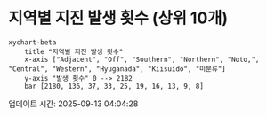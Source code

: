 # 지역별 지진 발생 횟수 (상위 10개)

```mermaid
xychart-beta
    title "지역별 지진 발생 횟수"
    x-axis ["Adjacent", "Off", "Southern", "Northern", "Noto,", "Central", "Western", "Hyuganada", "Kiisuido", "미분류"]
    y-axis "발생 횟수" 0 --> 2182
    bar [2180, 136, 37, 33, 25, 19, 16, 13, 9, 8]
```

업데이트 시간: 2025-09-13 04:04:28
